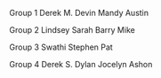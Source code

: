 Group 1
Derek M.
Devin
Mandy
Austin

Group 2
Lindsey
Sarah
Barry
Mike

Group 3
Swathi
Stephen
Pat

Group 4
Derek S.
Dylan
Jocelyn
Ashon